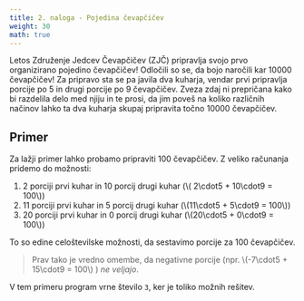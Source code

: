 ```yaml
---
title: 2. naloga - Pojedina čevapčičev
weight: 30
math: true
---
```


Letos Združenje Jedcev Čevapčičev (ZJČ) pripravlja svojo prvo organizirano
pojedino čevapčičev! Odločili so se, da bojo naročili kar 10000 čevapčičev!
Za pripravo sta se pa javila dva kuharja, vendar prvi pripravlja porcije po 5
in drugi porcije po 9 čevapčičev. Zveza zdaj ni prepričana kako bi razdelila
delo med njiju in te prosi, da jim poveš na koliko različnih načinov lahko ta
dva kuharja skupaj pripravita točno 10000 čevapčičev.

## Primer

Za lažji primer lahko probamo pripraviti 100 čevapčičev. Z veliko računanja
pridemo do možnosti:

1. 2 porciji prvi kuhar in 10 porcij drugi kuhar (\\( 2\cdot5 + 10\cdot9 = 100\\))
1. 11 porciji prvi kuhar in 5 porcij drugi kuhar (\\(11\cdot5 + 5\cdot9  = 100\\))
1. 20 porciji prvi kuhar in 0 porcij drugi kuhar (\\(20\cdot5 + 0\cdot9  = 100\\))

To so edine celoštevilske možnosti, da sestavimo porcije za 100 čevapčičev.

> Prav tako je vredno omembe, da negativne porcije
> (npr. \\(-7\cdot5 + 15\cdot9 = 100\\) ) *ne veljajo*.

V tem primeru program vrne število `3`, ker je toliko možnih rešitev.
